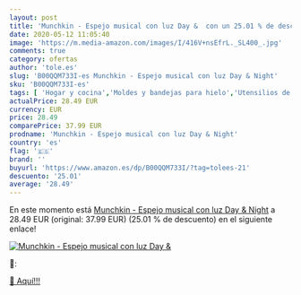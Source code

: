 ```yaml
---
layout: post
title: 'Munchkin - Espejo musical con luz Day &  con un 25.01 % de descuento'
date: 2020-05-12 11:05:40
image: 'https://m.media-amazon.com/images/I/416V+nsEfrL._SL400_.jpg'
comments: true
category: ofertas
author: 'tole.es'
slug: 'B00QQM733I-es Munchkin - Espejo musical con luz Day & Night'
sku: 'B00QQM733I-es'
tags: [ 'Hogar y cocina','Moldes y bandejas para hielo','Utensilios de bar','Utensilios de cocina','munchkin', ]
actualPrice: 28.49 EUR
currency: EUR
price: 28.49
comparePrice: 37.99 EUR
prodname: 'Munchkin - Espejo musical con luz Day & Night'
country: 'es'
flag: '🇪🇸'
brand: ''
buyurl: 'https://www.amazon.es/dp/B00QQM733I/?tag=tolees-21'
descuento: '25.01'
average: '28.49'
---
```


En este momento está [Munchkin - Espejo musical con luz Day & Night](https://www.amazon.es/dp/B00QQM733I/?tag=tolees-21) a 28.49 EUR (original: 37.99 EUR) (25.01 %  de descuento) en el siguiente enlace!

[![Munchkin - Espejo musical con luz Day & ](https://m.media-amazon.com/images/I/416V+nsEfrL._SL400_.jpg)](https://www.amazon.es/dp/B00QQM733I/?tag=tolees-21)

🔎:


[🛒 Aquí!!!](https://www.amazon.es/dp/B00QQM733I/?tag=tolees-21)
